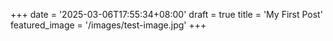 +++
date = '2025-03-06T17:55:34+08:00'
draft = true
title = 'My First Post'
featured_image = '/images/test-image.jpg'
+++
